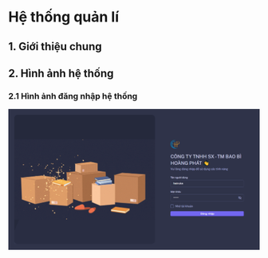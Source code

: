 # Hệ thống quản lí

## 1. Giới thiệu chung

## 2. Hình ảnh hệ thống

### 2.1 Hình ảnh đăng nhập hệ thống
<p align="center"> <img src="/demo/images/login.png" alt="login" /> </p>